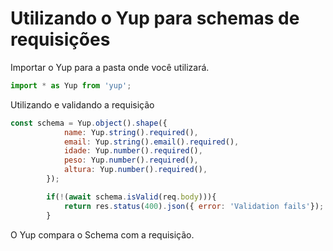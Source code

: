 # Utilizando o Yup para schemas de requisições

Importar o Yup para a pasta onde você utilizará.

```javascript
import * as Yup from 'yup';
```

Utilizando e validando a requisição

```javascript
const schema = Yup.object().shape({
            name: Yup.string().required(),
            email: Yup.string().email().required(),
            idade: Yup.number().required(),
            peso: Yup.number().required(),
            altura: Yup.number().required(),
        });

        if(!(await schema.isValid(req.body))){
            return res.status(400).json({ error: 'Validation fails'});
        }
```

O Yup compara o Schema com a requisição.
